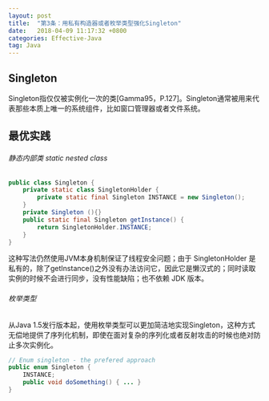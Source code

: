 ```yaml
---
layout: post
title:  "第3条：用私有构造器或者枚举类型强化Singleton"
date:   2018-04-09 11:17:32 +0800
categories: Effective-Java
tag: Java
---
```



## Singleton
Singleton指仅仅被实例化一次的类[Gamma95，P.127]。Singleton通常被用来代表那些本质上唯一的系统组件，比如窗口管理器或者文件系统。

## 最优实践
###### 静态内部类 static nested class

```java
public class Singleton {  
    private static class SingletonHolder {  
        private static final Singleton INSTANCE = new Singleton();  
    }  
    private Singleton (){}  
    public static final Singleton getInstance() {  
        return SingletonHolder.INSTANCE; 
    }  
}
```
这种写法仍然使用JVM本身机制保证了线程安全问题；由于 SingletonHolder 是私有的，除了getInstance()之外没有办法访问它，因此它是懒汉式的；同时读取实例的时候不会进行同步，没有性能缺陷；也不依赖 JDK 版本。

###### 枚举类型
从Java 1.5发行版本起，使用枚举类型可以更加简洁地实现Singleton，这种方式无偿地提供了序列化机制，即使在面对复杂的序列化或者反射攻击的时候也绝对防止多次实例化。
```java
// Enum singleton - the prefered approach
public enum Singleton {
    INSTANCE;
    public void doSomething() { ... }
}
```